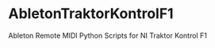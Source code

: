 AbletonTraktorKontrolF1
=======================

Ableton Remote MIDI Python Scripts for NI Traktor Kontrol F1